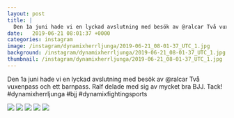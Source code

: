 ```yaml
---
layout: post
title: |
  Den 1a juni hade vi en lyckad avslutning med besök av @ralcar Två vuxenpass och ett barnpass
date:   2019-06-21 08:01:37 +0000
categories: instagram
image: /instagram/dynamixherrljunga/2019-06-21_08-01-37_UTC_1.jpg
background: /instagram/dynamixherrljunga/2019-06-21_08-01-37_UTC_1.jpg
thumbnail: /instagram/dynamixherrljunga/2019-06-21_08-01-37_UTC_1.jpg
---
```

Den 1a juni hade vi en lyckad avslutning med besök av @ralcar Två vuxenpass och ett barnpass. Ralf delade med sig av mycket  bra BJJ. Tack! #dynamixherrljunga #bjj #dynamixfightingsports



<img src='/www-dynamix-herrljunga/instagram/dynamixherrljunga/2019-06-21_08-01-37_UTC_1.jpg' class='img-fluid' />


<img src='/www-dynamix-herrljunga/instagram/dynamixherrljunga/2019-06-21_08-01-37_UTC_2.jpg' class='img-fluid' />


<img src='/www-dynamix-herrljunga/instagram/dynamixherrljunga/2019-06-21_08-01-37_UTC_3.jpg' class='img-fluid' />


<img src='/www-dynamix-herrljunga/instagram/dynamixherrljunga/2019-06-21_08-01-37_UTC_4.jpg' class='img-fluid' />


<img src='/www-dynamix-herrljunga/instagram/dynamixherrljunga/2019-06-21_08-01-37_UTC_5.jpg' class='img-fluid' />
